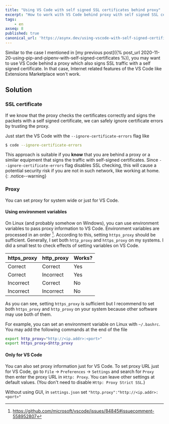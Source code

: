 ```yaml
---
title: "Using VS Code with self signed SSL certificates behind proxy"
excerpt: "How to work with VS Code behind proxy with self signed SSL certificates"
tags:
    - en
axseq: 8
published: true
canonical_url: 'https://asynx.dev/using-vscode-with-self-signed-certificates-behind-proxy'
---
```


Similar to the case I mentioned in [my previous post]({% post_url
2020-11-20-using-pip-and-pipenv-with-self-signed-certificates %}), you may want
to use VS Code behind a proxy which also signs SSL traffic with a self signed
certificate. In that case, Internet related features of the VS Code like
Extensions Marketplace won't work.

## Solution

### SSL certificate

If we know that the proxy checks the certificates correctly and signs the packets
with a self signed certificate, we can safely ignore certificate errors by
trusting the proxy.

Just start the VS Code with the `--ignore-certificate-errors` flag like

```bash
$ code --ignore-certificate-errors
```

This approach is suitable if you **know** that you are behind a proxy or a
similar equipment that signs the traffic with self-signed certificates.
Since `--ignore-certificate-errors` flag disables SSL checking, this will
cause a potential security risk if you are not in such network, like working
at home.
{: .notice--warning}

### Proxy

You can set proxy for system wide or just for VS Code.

#### Using environment variables

On Linux (and probably somehow on Windows), you can use environment variables
to pass proxy information to VS Code. Environment variables are processed in an
order [^1f]. According to this, setting `https_proxy` should be sufficient.
Generally, I set both `http_proxy` and `https_proxy` on my systems. I did a
small test to check effects of setting variables on VS Code.

| https_proxy | http_proxy | Works? |
|-------------|------------|--------|
| Correct     | Correct    | Yes    |
| Correct     | Incorrect  | Yes    |
| Incorrect   | Correct    | No     |
| Incorrect   | Incorrect  | No     |

As you can see, setting `https_proxy` is sufficient but I recommend to set
both `https_proxy` and `http_proxy` on your system because other software
may use both of them.

For example, you can set an environment variable on Linux with `~/.bashrc`. You
may add the following commands at the end of the file

```bash
export http_proxy="http://<ip.addr>:<port>"
export https_proxy=$http_proxy
```

#### Only for VS Code

You can also set proxy information just for VS Code. To set proxy URL just for
VS Code, go to `File` → `Preferences` → `Settings` and search for `Proxy` then
enter the proxy URL in `Http: Proxy`. You can leave other settings at default
values. (You don't need to disable `Http: Proxy Strict SSL`.)

Without using GUI, in `settings.json` set
`"http.proxy":"http://<ip.addr>:<port>"`

[^1f]: <https://github.com/microsoft/vscode/issues/84845#issuecomment-558952807>
